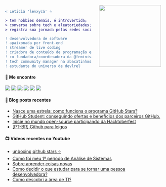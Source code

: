 
<img align="right" height="200" style="margin-left: 25px" src="https://i.imgur.com/Tznn1IZ.gif"/>

```diff
< Leticia 'levxyca' ⭐

> tem hobbies demais, é introvertida;
> conversa sobre tech e aleatoriedades;
> registra sua jornada pelas redes sociais.

! ‍desenvolvedora de software
! apaixonada por front-end
! streamer de live coding
! criadora de conteúdo de programação e tecnologia
! co-fundadora/coordenadora da @feministech
! tech community manager na abacatinhos.dev
! estudante do universo de devlrel
```

#### 🔗 Me encontre

<a href="https://twitter.com/levxyca"><img src="https://img.shields.io/badge/Twitter-1DA1F2?style=for-the-badge&logo=twitter&logoColor=white"></img></a>
<a href="https://dev.to/levxyca"><img src="https://img.shields.io/badge/dev.to-0A0A0A?style=for-the-badge&logo=dev.to&logoColor=white"></img></a>
<a href="https://www.youtube.com/channel/UC0oAypdScDI9WiwvebIqiOQ"><img src="https://img.shields.io/badge/Youtube-FF0000?style=for-the-badge&logo=twitch&logoColor=white"></img></a>
<a href="https://www.twitch.tv/levxyca"><img src="https://img.shields.io/badge/Twitch-9146FF?style=for-the-badge&logo=twitch&logoColor=white"></img></a>
<a href="https://www.linkedin.com/in/leticiacaroline/"><img src="https://img.shields.io/badge/LinkedIn-0077B5?style=for-the-badge&logo=linkedin&logoColor=white"></img></a>
<a href="https://www.polywork.com/levxyca"><img src="https://img.shields.io/badge/Polywork-0077B5?style=for-the-badge&logo=polywork&logoColor=white"></img></a>

#### 📕 Blog posts recentes

<!-- BLOG:START -->
- [Nasce uma estrela: como funciona o programa GitHub Stars?](https://dev.to/levxyca/nasce-uma-estrela-como-funciona-o-programa-github-stars-1p7p)
- [GitHub Student: conseguindo ofertas e benefícios dos parceiros GitHub.](https://dev.to/feministech/github-student-conseguindo-ofertas-e-beneficios-dos-parceiros-github-1c6n)
- [Inicie no mundo open-source participando da Hacktoberfest](https://dev.to/levxyca/inicie-no-mundo-open-source-participando-da-hacktoberfest-3np6)
- [[PT-BR] Github para leigos](https://dev.to/levxyca/pt-br-github-para-leigos-4i7j)
<!-- BLOG:END -->

#### 📺 Videos recentes no Youtube

<!-- YOUTUBE:START -->
- [unboxing github stars ⭐](https://www.youtube.com/watch?v=bhWco_QQPgM)
- [Como foi meu 1º período de Análise de Sistemas](https://www.youtube.com/watch?v=X9egRFG0u48)
- [Sobre aprender coisas novas](https://www.youtube.com/watch?v=0Qga_1UEz0M)
- [Como decidir o que estudar para se tornar uma pessoa desenvolvedora?](https://www.youtube.com/watch?v=lDOK4Ua43-c)
- [Como descobri a área de TI?](https://www.youtube.com/watch?v=D0Y8AJ6oMn0)
<!-- YOUTUBE:END -->
